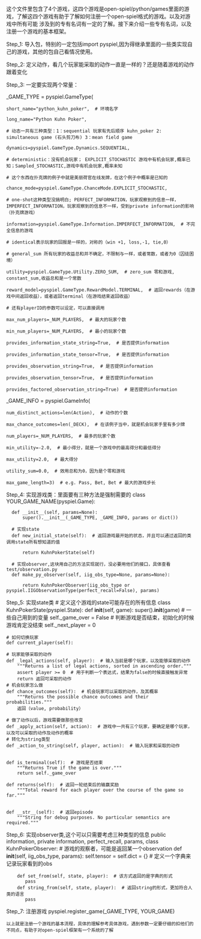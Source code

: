 这个文件里包含了4个游戏，这四个游戏是open-spiel/python/games里面的游戏，了解这四个游戏有助于了解如何注册一个open-spiel格式的游戏。以及对游戏中所有可能
涉及到的专有名词有一定的了解。接下来介绍一些专有名词，以及注册一个游戏的基本框架。

Step_1: 导入包，特别的一定包括import pyspiel,因为得继承里面的一些类实现自己的游戏，其他的包自己看情况使用。

Step_2: 定义动作，看几个玩家能采取的动作一直是一样的？还是随着游戏的动作跟着变化

Step_3: 一定要实现两个常量：

_GAME_TYPE = pyspiel.GameType(

    short_name="python_kuhn_poker",  # 环境名字
    
    long_name="Python Kuhn Poker",
    
    # 动态一共有三种类型：1：sequential 玩家有先后顺序 kuhn_poker 2: simultaneous game (石头剪刀布) 3：mean field game
    
    dynamics=pyspiel.GameType.Dynamics.SEQUENTIAL, 
    
    # deterministic：没有机会玩家； EXPLICIT_STOCHASTIC 游戏中有机会玩家,概率已知；Sampled_STOCHASTIC,游戏中有机会玩家,概率未知
    
    # 这个东西在扑克牌的例子中就是美丽荷官在线发牌，在这个例子中概率是已知的
    
    chance_mode=pyspiel.GameType.ChanceMode.EXPLICIT_STOCHASTIC,
    
    # one-shot这种类型没搞明白; PERFECT_INFORMATION，玩家观察到的信息一样，IMPERFECT_INFORMATION，玩家观察到的信息不一样，受到private information的影响（扑克牌游戏）
    
    information=pyspiel.GameType.Information.IMPERFECT_INFORMATION,  # 不完全信息的游戏
    
    # identical表示玩家的回报是一样的，对称的（win +1, loss,-1, tie,0）
    
    # general_sum 所有玩家的收益总和并不确定，不限制与一样，或者常数，或者为0（囚徒困境）
    
    utility=pyspiel.GameType.Utility.ZERO_SUM,  # zero_sum 零和游戏, constant_sum,收益总和是一个常数
    
    reward_model=pyspiel.GameType.RewardModel.TERMINAL,  # 返回rewards（在游戏中间返回收益），或者返回terminal（在游戏结束返回收益）
    
    # 还有playerID的参数可以设定，可以直接调用
    
    max_num_players=_NUM_PLAYERS,  # 最大的玩家个数
    
    min_num_players=_NUM_PLAYERS,  # 最小的玩家个数
    
    provides_information_state_string=True,  # 是否提供information
    
    provides_information_state_tensor=True,  # 是否提供information
    
    provides_observation_string=True,  # 是否提供information
    
    provides_observation_tensor=True,  # 是否提供information
    
    provides_factored_observation_string=True)  # 是否提供information
    
_GAME_INFO = pyspiel.GameInfo(

    num_distinct_actions=len(Action),  # 动作的个数
    
    max_chance_outcomes=len(_DECK),  # 在该例子当中，就是机会玩家手里有多少牌
    
    num_players=_NUM_PLAYERS,  # 最多的玩家个数
    
    min_utility=-2.0,  # 最小得分，就是一个游戏中的最高得分和最低得分
    
    max_utility=2.0,  # 最大得分
    
    utility_sum=0.0,  # 效用总和为0，因为是个零和游戏
    
    max_game_length=3)  # e.g. Pass, Bet, Bet # 最大的游戏步长
    
    
Step_4: 实现游戏类：里面要有三种方法是强制需要的
    class YOUR_GAME_NAME(pyspiel.Game):
    
      def __init__(self, params=None):
          super().__init__(_GAME_TYPE, _GAME_INFO, params or dict())
          
      # 实现state
      def new_initial_state(self):  # 返回游戏最开始的状态，并且可以通过返回的类调用state所有想知道的值
         
          return KuhnPokerState(self)
          
      # 实现observer,这块用自己的方法实现就行，没必要用他们的接口，具体查看test/observation.py
      def make_py_observer(self, iig_obs_type=None, params=None):

          return KuhnPokerObserver(iig_obs_type or pyspiel.IIGObservationType(perfect_recall=False), params)
          
Step_5: 实现state类
    # 定义这个游戏的state可能存在的所有信息
    class KuhnPokerState(pyspiel.State):
    def __init__(self, game):
        super().__init__(game)
        # 一些自己用到的变量
        self._game_over = False  # 判断游戏是否结束，初始化的时候游戏肯定没结束
        self._next_player = 0
    
    # 如何切换玩家
    def current_player(self):
      
    # 玩家能够采取的动作
    def _legal_actions(self, player):  # 输入当前是哪个玩家，以及能够采取的动作
        """Returns a list of legal actions, sorted in ascending order."""
        assert player >= 0  # 用于判断一个表达式，结果为false的时候直接触发异常
        return 返回可采取的动作
    # 机会玩家怎么做
    def chance_outcomes(self):  # 机会玩家可以采取的动作，及其概率
        """Returns the possible chance outcomes and their probabilities."""
        返回（value, probability）
   
    # 做了动作以后，游戏需要做那些改变
    def _apply_action(self, action):  # 游戏中一共有三个玩家，要确定是哪个玩家，以及可以采取的动作及动作的概率
    # 转化为string类型
    def _action_to_string(self, player, action):  # 输入玩家和采取的动作
      

    def is_terminal(self):  # 游戏是否结束
        """Returns True if the game is over."""
        return self._game_over

    def returns(self):  # 返回一轮结束后的输赢奖励
        """Total reward for each player over the course of the game so far."""
        

    def __str__(self):  # 返回episode
        """String for debug purposes. No particular semantics are required."""
       
    
  Step_6: 实现observer类,这个可以只需要考虑三种类型的信息 public information, private information, perfect_recall, params,
        class KuhnPokerObserver:  # 游戏的观察者，可能是返回某一个observation
        def __init__(self, iig_obs_type, params):
          self.tensor = 
           self.dict = {}  # 定义一个字典来记录玩家看到的obs
        
        
        def set_from(self, state, player):  # 该方式返回的是字典的形式  
           pass
        def string_from(self, state, player):  # 返回string的形式，更加符合人类的语言
           pass
    
  Step_7: 注册游戏 pyspiel.register_game(_GAME_TYPE, YOUR_GAME)
    
    以上就是注册一个游戏的基本流程，具体的理解参考具体游戏，遇到参数一定要仔细的扣他们的不同点，有助于对open-spiel框架有一个系统的了解
           
           
